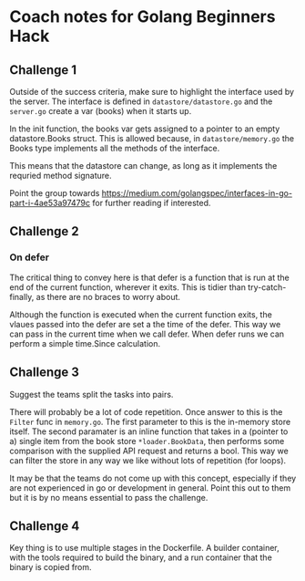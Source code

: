 # Coach notes for Golang Beginners Hack

## Challenge 1

Outside of the success criteria, make sure to highlight the interface used by the server.
The interface is defined in ```datastore/datastore.go``` and the ```server.go``` create a var (books) when it starts up.

In the init function, the books var gets assigned to a pointer to an empty datastore.Books struct.
This is allowed because, in ```datastore/memory.go``` the Books type implements all the methods of the interface.

This means that the datastore can change, as long as it implements the requried method signature.

Point the group towards <https://medium.com/golangspec/interfaces-in-go-part-i-4ae53a97479c> for further reading if interested.

## Challenge 2

### On defer

The critical thing to convey here is that defer is a function that is run at the end of the current function, wherever it exits.
This is tidier than try-catch-finally, as there are no braces to worry about.

Although the function is executed when the current function exits, the vlaues passed into the defer are set a the time of the defer.
This way we can pass in the current time when we call defer. When defer runs we can perform a simple time.Since calculation.

## Challenge 3

Suggest the teams split the tasks into pairs.

There will probably be a lot of code repetition. Once answer to this is the ```Filter``` func in ```memory.go```.
The first parameter to this is the in-memory store itself.
The second paramater is an inline function that takes in a (pointer to a) single item from the book store ```*loader.BookData```, then performs some comparison with the supplied API request and returns a bool.
This way we can filter the store in any way we like without lots of repetition (for loops).

It may be that the teams do not come up with this concept, especially if they are not experienced in go or development in general.
Point this out to them but it is by no means essential to pass the challenge.

## Challenge 4

Key thing is to use multiple stages in the Dockerfile.
A builder container, with the tools required to build the binary, and a run container that the binary is copied from.
